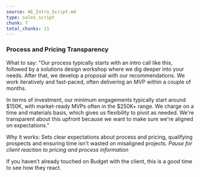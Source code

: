 ```yaml
---
source: AE_Intro_Script.md
type: sales_script
chunk: 7
total_chunks: 11
---
```


### Process and Pricing Transparency
What to say: "Our process typically starts with an intro call like this, followed by a solutions design workshop where we dig deeper into your needs. After that, we develop a proposal with our recommendations. We work iteratively and fast-paced, often delivering an MVP within a couple of months. 

In terms of investment, our minimum engagements typically start around $150K, with market-ready MVPs often in the $250K+ range. We charge on a time and materials basis, which gives us flexibility to pivot as needed. We're transparent about this upfront because we want to make sure we're aligned on expectations." 

Why it works: Sets clear expectations about process and pricing, qualifying prospects and ensuring time isn't wasted on misaligned projects.
*Pause for client reaction to pricing and process information* 

If you haven’t already touched on Budget with the client, this is a good time to see how they react.